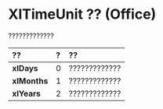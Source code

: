 
# XlTimeUnit ?? (Office)

?????????????



|**??**|**?**|**??**|
|:-----|:-----|:-----|
|**xlDays**|0|?????????????|
|**xlMonths**|1|?????????????|
|**xlYears**|2|?????????????|
